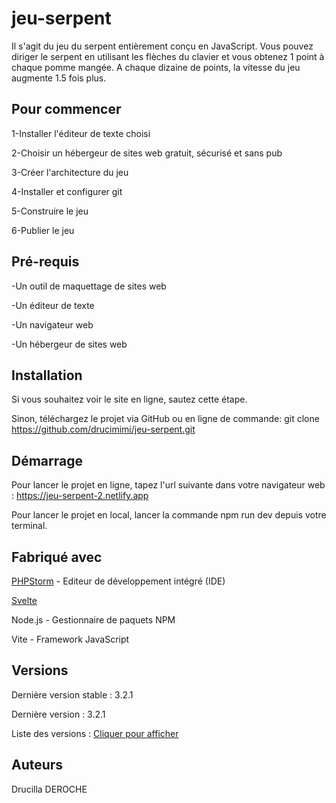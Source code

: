 # jeu-serpent
Il s'agit du jeu du serpent entièrement conçu en JavaScript. Vous pouvez diriger le serpent en utilisant les flèches du clavier et vous obtenez 1 point à chaque pomme mangée. A chaque dizaine de points, la vitesse du jeu augmente 1.5 fois plus.

## Pour commencer
1-Installer l'éditeur de texte choisi

2-Choisir un hébergeur de sites web gratuit, sécurisé et sans pub

3-Créer l'architecture du jeu

4-Installer et configurer git

5-Construire le jeu

6-Publier le jeu

## Pré-requis
-Un outil de maquettage de sites web

-Un éditeur de texte

-Un navigateur web

-Un hébergeur de sites web

## Installation
Si vous souhaitez voir le site en ligne, sautez cette étape.

Sinon, téléchargez le projet via GitHub ou en ligne de commande: git clone https://github.com/drucimimi/jeu-serpent.git

## Démarrage
Pour lancer le projet en ligne, tapez l'url suivante dans votre navigateur web : https://jeu-serpent-2.netlify.app

Pour lancer le projet en local, lancer la commande npm run dev depuis votre terminal.

## Fabriqué avec
[PHPStorm](https://www.jetbrains.com/phpstorm/) - Editeur de développement intégré (IDE)

[Svelte](https://svelte.dev)

Node.js - Gestionnaire de paquets NPM

Vite - Framework JavaScript

## Versions
Dernière version stable : 3.2.1

Dernière version : 3.2.1

Liste des versions : [Cliquer pour afficher](https://github.com/drucimimi/jeu-serpent/tags)

## Auteurs
Drucilla DEROCHE